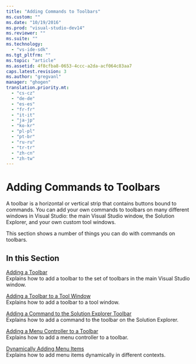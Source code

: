 ```yaml
---
title: "Adding Commands to Toolbars"
ms.custom: ""
ms.date: "10/19/2016"
ms.prod: "visual-studio-dev14"
ms.reviewer: ""
ms.suite: ""
ms.technology: 
  - "vs-ide-sdk"
ms.tgt_pltfrm: ""
ms.topic: "article"
ms.assetid: 4f8cfba8-0653-4ccc-a2da-acf064c83aa7
caps.latest.revision: 3
ms.author: "gregvanl"
manager: "ghogen"
translation.priority.mt: 
  - "cs-cz"
  - "de-de"
  - "es-es"
  - "fr-fr"
  - "it-it"
  - "ja-jp"
  - "ko-kr"
  - "pl-pl"
  - "pt-br"
  - "ru-ru"
  - "tr-tr"
  - "zh-cn"
  - "zh-tw"
---
```

# Adding Commands to Toolbars
A toolbar is a horizontal or vertical strip that contains buttons bound to commands. You can add your own commands to toolbars on many different windows in Visual Studio: the main Visual Studio window, the Solution Explorer, and your own custom tool windows.  
  
 This section shows a number of things you can do with commands on toolbars.  
  
## In this Section  
 [Adding a Toolbar](../extensibility/adding-a-toolbar.md)  
 Explains how to add a toolbar to the set of toolbars in the main Visual Studio window.  
  
 [Adding a Toolbar to a Tool Window](../extensibility/adding-a-toolbar-to-a-tool-window.md)  
 Explains how to add a toolbar to a tool window.  
  
 [Adding a Command to the Solution Explorer Toolbar](../extensibility/adding-a-command-to-the-solution-explorer-toolbar.md)  
 Explains how to add a command to the toolbar on the Solution Explorer.  
  
 [Adding a Menu Controller to a Toolbar](../extensibility/adding-a-menu-controller-to-a-toolbar.md)  
 Explains how to add a menu controller to a toolbar.  
  
 [Dynamically Adding Menu Items](../extensibility/dynamically-adding-menu-items.md)  
 Explains how to add menu items dynamically in different contexts.